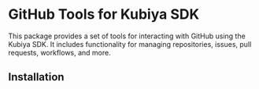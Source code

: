 # GitHub Tools for Kubiya SDK

This package provides a set of tools for interacting with GitHub using the Kubiya SDK. It includes functionality for managing repositories, issues, pull requests, workflows, and more.

## Installation
